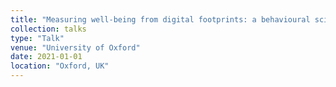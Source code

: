 ```yaml
---
title: "Measuring well-being from digital footprints: a behavioural science approach"
collection: talks
type: "Talk"
venue: "University of Oxford"
date: 2021-01-01
location: "Oxford, UK"
---
```

